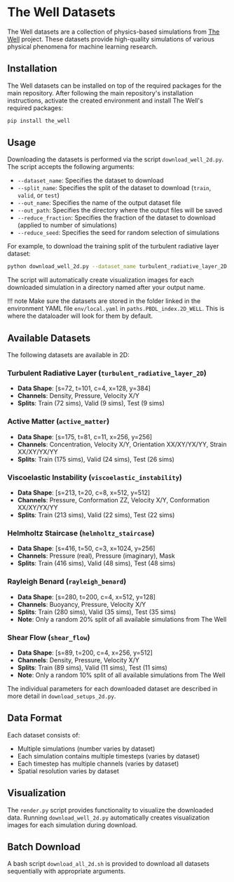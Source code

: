 # The Well Datasets

The Well datasets are a collection of physics-based simulations from [The Well](https://polymathic-ai.org/the_well/) project. These datasets provide high-quality simulations of various physical phenomena for machine learning research.

## Installation

The Well datasets can be installed on top of the required packages for the main repository. After following the main repository's installation instructions, activate the created environment and install The Well's required packages:

```bash
pip install the_well
```

## Usage

Downloading the datasets is performed via the script `download_well_2d.py`. The script accepts the following arguments:

- `--dataset_name`: Specifies the dataset to download
- `--split_name`: Specifies the split of the dataset to download (`train`, `valid`, or `test`)
- `--out_name`: Specifies the name of the output dataset file
- `--out_path`: Specifies the directory where the output files will be saved
- `--reduce_fraction`: Specifies the fraction of the dataset to download (applied to number of simulations)
- `--reduce_seed`: Specifies the seed for random selection of simulations

For example, to download the training split of the turbulent radiative layer dataset:

```bash
python download_well_2d.py --dataset_name turbulent_radiative_layer_2D --split_name train --out_name turb_rad_layer --out_path ./datasets
```

The script will automatically create visualization images for each downloaded simulation in a directory named after your output name.

!!! note
    Make sure the datasets are stored in the folder linked in the environment YAML file `env/local.yaml` in `paths.PBDL_index.2D_WELL`. This is where the dataloader will look for them by default.

## Available Datasets

The following datasets are available in 2D:

### Turbulent Radiative Layer (`turbulent_radiative_layer_2D`)
- **Data Shape**: [s=72, t=101, c=4, x=128, y=384]
- **Channels**: Density, Pressure, Velocity X/Y
- **Splits**: Train (72 sims), Valid (9 sims), Test (9 sims)

### Active Matter (`active_matter`)
- **Data Shape**: [s=175, t=81, c=11, x=256, y=256]
- **Channels**: Concentration, Velocity X/Y, Orientation XX/XY/YX/YY, Strain XX/XY/YX/YY
- **Splits**: Train (175 sims), Valid (24 sims), Test (26 sims)

### Viscoelastic Instability (`viscoelastic_instability`)
- **Data Shape**: [s=213, t=20, c=8, x=512, y=512]
- **Channels**: Pressure, Conformation ZZ, Velocity X/Y, Conformation XX/XY/YX/YY
- **Splits**: Train (213 sims), Valid (22 sims), Test (22 sims)

### Helmholtz Staircase (`helmholtz_staircase`)
- **Data Shape**: [s=416, t=50, c=3, x=1024, y=256]
- **Channels**: Pressure (real), Pressure (imaginary), Mask
- **Splits**: Train (416 sims), Valid (48 sims), Test (48 sims)

### Rayleigh Benard (`rayleigh_benard`)
- **Data Shape**: [s=280, t=200, c=4, x=512, y=128]
- **Channels**: Buoyancy, Pressure, Velocity X/Y
- **Splits**: Train (280 sims), Valid (35 sims), Test (35 sims)
- **Note**: Only a random 20% split of all available simulations from The Well

### Shear Flow (`shear_flow`)
- **Data Shape**: [s=89, t=200, c=4, x=256, y=512]
- **Channels**: Density, Pressure, Velocity X/Y
- **Splits**: Train (89 sims), Valid (11 sims), Test (11 sims)
- **Note**: Only a random 10% split of all available simulations from The Well

The individual parameters for each downloaded dataset are described in more detail in `download_setups_2d.py`.

## Data Format

Each dataset consists of:

- Multiple simulations (number varies by dataset)
- Each simulation contains multiple timesteps (varies by dataset)
- Each timestep has multiple channels (varies by dataset)
- Spatial resolution varies by dataset

## Visualization

The `render.py` script provides functionality to visualize the downloaded data. Running `download_well_2d.py` automatically creates visualization images for each simulation during download.

## Batch Download

A bash script `download_all_2d.sh` is provided to download all datasets sequentially with appropriate arguments. 